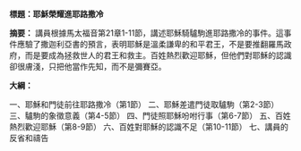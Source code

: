 **標題：耶穌榮耀進耶路撒冷**

**摘要：**
講員根據馬太福音第21章1-11節，講述耶穌騎驢駒進耶路撒冷的事件。這事件應驗了撒迦利亞書的預言，表明耶穌是溫柔謙卑的和平君王，不是要推翻羅馬政府，而是要成為拯救世人的君王和救主。百姓熱烈歡迎耶穌，但他們對耶穌的認識卻很膚淺，只把他當作先知，而不是彌賽亞。

**大綱：**

一、耶穌和門徒前往耶路撒冷（第1節）
二、耶穌差遣門徒取驢駒（第2-3節）
三、驢駒的象徵意義（第4-5節）
四、門徒照耶穌吩咐行事（第6-7節）
五、百姓熱烈歡迎耶穌（第8-9節）
六、百姓對耶穌的認識不足（第10-11節）
七、講員的反省和禱告